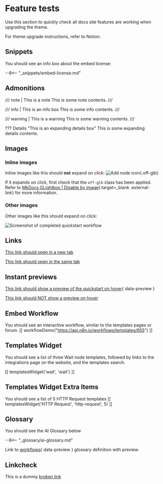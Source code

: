 # Feature tests

Use this section to quickly check all docs site features are working when upgrading the theme.

For theme upgrade instructions, refer to Notion.

## Snippets

You should see an info box about the embed license:

--8<-- "_snippets/embed-license.md"

## Admonitions

/// note | This is a note
This is some note contents.
///

/// info | This is an info box
This is some info contents.
///

/// warning | This is a warning
This is some warning contents.
///

??? Details "This is an expanding details box"
	This is some expanding details contents.

## Images

### Inline images

Inline images like this should **not** expand on click: <span class="inline-image">![Add node icon](/_images/try-it-out/add-node-small.png){.off-glb}</span>

If it expands on click, first check that the `off-glb` class has been applied. Refer to [MkDocs GLightbox | Disable by image](https://blueswen.github.io/mkdocs-glightbox/disable/image/){:target=_blank .external-link} for more information.

### Other images

Other images like this should expand on click:

![Screenshot of completed quickstart workflow](/_images/try-it-out/quickstart/very-quick-quickstart-workflow.png)

## Links

[This link should open in a new tab](https://example.com/)

[This link should open in the same tab](/try-it-out/quickstart/)

## Instant previews

[This link should show a preview of the quickstart on hover](/try-it-out/quickstart/){ data-preview }

[This link should NOT show a preview on hover](/try-it-out/quickstart/)

## Embed Workflow

You should see an interactive workflow, similar to the templates pages or forum.
[[ workflowDemo("https://api.n8n.io/workflows/templates/655") ]]

## Templates Widget

You should see a list of three Wait node templates, followed by links to the integrations page on the website, and the templates search.
<!-- see https://www.notion.so/n8n/Pull-in-templates-for-the-integrations-pages-37c716837b804d30a33b47475f6e3780 -->
[[ templatesWidget('wait', 'wait') ]]

## Templates Widget Extra Items

You should see a list of 5 HTTP Request templates
[[ templatesWidget('HTTP Request', 'http-request', 5) ]]

## Glossary

You should see the AI Glossary below

--8<-- "_glossary/ai-glossary.md"

Link to [workflows](/glossary/#workflow-n8n){ data-preview } glossary definition with preview.

## Linkcheck

This is a dummy [broken link](https://https://nonexistent.com/)
